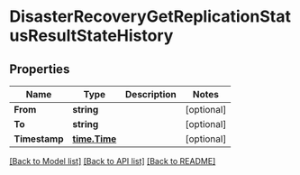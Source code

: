 # DisasterRecoveryGetReplicationStatusResultStateHistory

## Properties

Name | Type | Description | Notes
------------ | ------------- | ------------- | -------------
**From** | **string** |  | [optional] 
**To** | **string** |  | [optional] 
**Timestamp** | [**time.Time**](time.Time.md) |  | [optional] 

[[Back to Model list]](../README.md#documentation-for-models) [[Back to API list]](../README.md#documentation-for-api-endpoints) [[Back to README]](../README.md)


